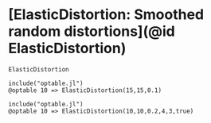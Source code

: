 # [ElasticDistortion: Smoothed random distortions](@id ElasticDistortion)

```@docs
ElasticDistortion
```

```@eval
include("optable.jl")
@optable 10 => ElasticDistortion(15,15,0.1)
```

```@eval
include("optable.jl")
@optable 10 => ElasticDistortion(10,10,0.2,4,3,true)
```
